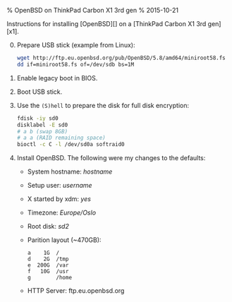 % OpenBSD on ThinkPad Carbon X1 3rd gen
% 2015-10-21

Instructions for installing [OpenBSD][] on a
[ThinkPad Carbon X1 3rd gen][x1].

0. Prepare USB stick (example from Linux):

	```sh
	wget http://ftp.eu.openbsd.org/pub/OpenBSD/5.8/amd64/miniroot58.fs
	dd if=miniroot58.fs of=/dev/sdb bs=1M
	```
1. Enable legacy boot in BIOS.
2. Boot USB stick.
3. Use the `(S)hell` to prepare the disk for full disk encryption:

	```sh
	fdisk -iy sd0
	disklabel -E sd0
	# a b (swap 8GB)
	# a a (RAID remaining space)
	bioctl -c C -l /dev/sd0a softraid0
	```
4. Install OpenBSD. The following were my changes to the defaults:
    - System hostname: *hostname*
    - Setup user: *username*
    - X started by xdm: *yes*
    - Timezone: *Europe/Oslo*
    - Root disk: *sd2*
    - Parition layout (~470GB):

        ```
        a    1G  /
        d    2G  /tmp
        e  200G  /var
        f   10G  /usr
        g        /home
        ```
    - HTTP Server: ftp.eu.openbsd.org

